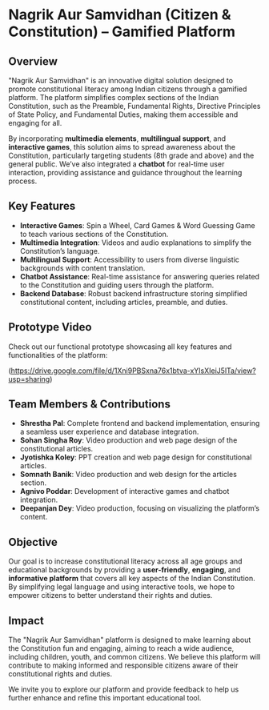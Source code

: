 # Nagrik Aur Samvidhan (Citizen & Constitution) – Gamified Platform

## Overview

"Nagrik Aur Samvidhan" is an innovative digital solution designed to promote constitutional literacy among Indian citizens through a gamified platform. The platform simplifies complex sections of the Indian Constitution, such as the Preamble, Fundamental Rights, Directive Principles of State Policy, and Fundamental Duties, making them accessible and engaging for all.

By incorporating **multimedia elements**, **multilingual support**, and **interactive games**, this solution aims to spread awareness about the Constitution, particularly targeting students (8th grade and above) and the general public. We’ve also integrated a **chatbot** for real-time user interaction, providing assistance and guidance throughout the learning process.

## Key Features

- **Interactive Games**: Spin a Wheel, Card Games & Word Guessing Game to teach various sections of the Constitution.
- **Multimedia Integration**: Videos and audio explanations to simplify the Constitution’s language.
- **Multilingual Support**: Accessibility to users from diverse linguistic backgrounds with content translation.
- **Chatbot Assistance**: Real-time assistance for answering queries related to the Constitution and guiding users through the platform.
- **Backend Database**: Robust backend infrastructure storing simplified constitutional content, including articles, preamble, and duties.

## Prototype Video

Check out our functional prototype showcasing all key features and functionalities of the platform:

(https://drive.google.com/file/d/1Xni9PBSxna76x1btva-xYIsXIeiJ5lTa/view?usp=sharing)

## Team Members & Contributions

- **Shrestha Pal**: Complete frontend and backend implementation, ensuring a seamless user experience and database integration.
- **Sohan Singha Roy**: Video production and web page design of the constitutional articles.
- **Jyotishka Koley**: PPT creation and web page design for constitutional articles.
- **Somnath Banik**: Video production and web design for the articles section.
- **Agnivo Poddar**: Development of interactive games and chatbot integration.
- **Deepanjan Dey**: Video production, focusing on visualizing the platform’s content.

## Objective

Our goal is to increase constitutional literacy across all age groups and educational backgrounds by providing a **user-friendly**, **engaging**, and **informative platform** that covers all key aspects of the Indian Constitution. By simplifying legal language and using interactive tools, we hope to empower citizens to better understand their rights and duties.

## Impact

The "Nagrik Aur Samvidhan" platform is designed to make learning about the Constitution fun and engaging, aiming to reach a wide audience, including children, youth, and common citizens. We believe this platform will contribute to making informed and responsible citizens aware of their constitutional rights and duties.

We invite you to explore our platform and provide feedback to help us further enhance and refine this important educational tool.
